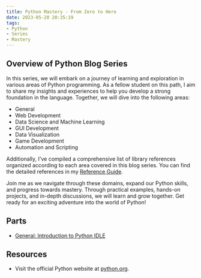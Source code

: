 ```yaml
---
title: Python Mastery - From Zero to Hero
date: 2023-05-20 20:35:19
tags:
- Python
- Series
- Mastery
---
```


## Overview of Python Blog Series

In this series, we will embark on a journey of learning and exploration in various areas of Python programming. As a fellow student on this path, I aim to share my insights and experiences to help you develop a strong foundation in the language. Together, we will dive into the following areas:

- General
- Web Development
- Data Science and Machine Learning
- GUI Development
- Data Visualization
- Game Development
- Automation and Scripting

Additionally, I've compiled a comprehensive list of library references organized according to each area covered in this blog series. You can find the detailed references in my [Reference Guide](https://jaxsbr.github.io/pkb-blog/2023/05/21/python-reference-guide/).

Join me as we navigate through these domains, expand our Python skills, and progress towards mastery. Through practical examples, hands-on projects, and in-depth discussions, we will learn and grow together. Get ready for an exciting adventure into the world of Python!


## Parts

- [General: Introduction to Python IDLE](https://jaxsbr.github.io/pkb-blog/2023/05/20/python-series-part1/)

## Resources

-  Visit the official Python website at [python.org](https://www.python.org/).